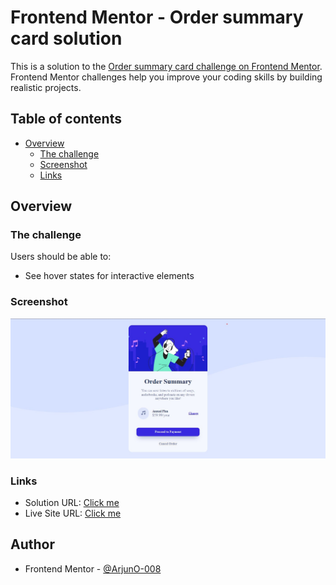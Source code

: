 # Frontend Mentor - Order summary card solution

This is a solution to the [Order summary card challenge on Frontend Mentor](https://www.frontendmentor.io/challenges/order-summary-component-QlPmajDUj). Frontend Mentor challenges help you improve your coding skills by building realistic projects. 

## Table of contents

- [Overview](#overview)
  - [The challenge](#the-challenge)
  - [Screenshot](#screenshot)
  - [Links](#links)
  
## Overview

### The challenge

Users should be able to:

- See hover states for interactive elements

### Screenshot

![](./screenshot.jpg)

### Links

- Solution URL: [Click me](https://www.frontendmentor.io/solutions/order-summary-component-main-frontend-mentor-DwRqc1Y7Vo)
- Live Site URL: [Click me](https://arjuno-008.github.io/order-summary-component-main-Frontend-Mentor/)


## Author
- Frontend Mentor - [@ArjunO-008](https://www.frontendmentor.io/profile/ArjunO-008)
